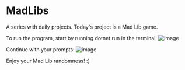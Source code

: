 # MadLibs
A series with daily projects. Today's project is a Mad Lib game. 

To run the program, start by running dotnet run in the terminal.
![image](https://user-images.githubusercontent.com/49571438/213888359-eede7bb0-4b27-485e-904d-dfb9460e1e5a.png)

Continue with your prompts:
![image](https://user-images.githubusercontent.com/49571438/213888410-9439d6db-c5a0-44cd-b9d4-5e6fcb1f483c.png)

Enjoy your Mad Lib randomness! :)

